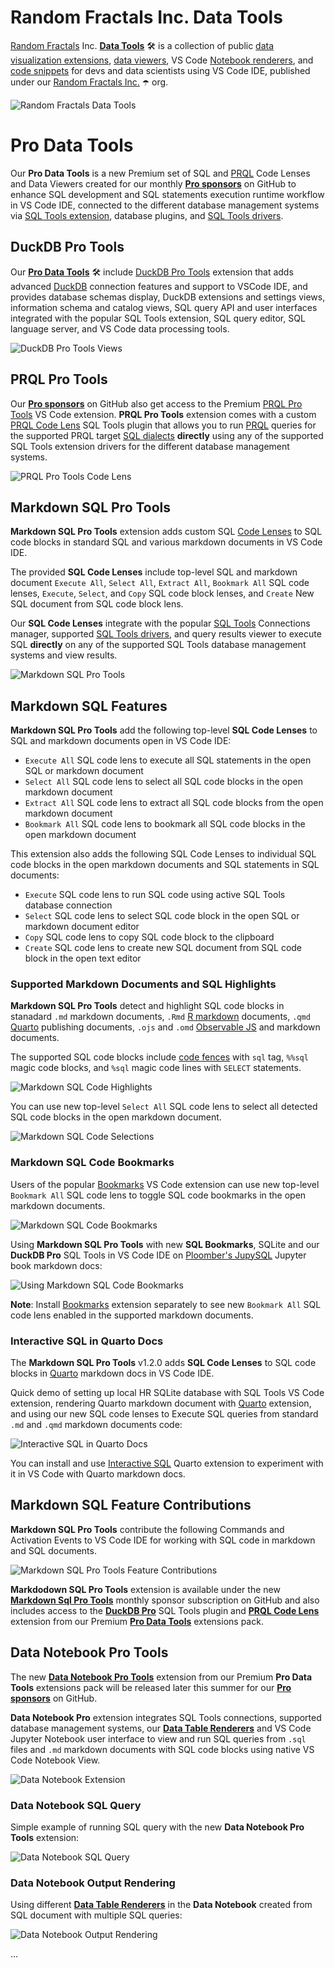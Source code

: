 # Random Fractals Inc. Data Tools

[Random Fractals](https://twitter.com/search?q=(%23RandomFractalsInc)%20(from%3ATarasNovak)&src=typed_query&f=top) Inc. [**Data Tools**](https://twitter.com/search?q=(%23DataTools)%20(from%3ATarasNovak)&src=typed_query) 🛠️ is a collection of public [data visualization extensions](https://marketplace.visualstudio.com/search?term=dataViz&target=VSCode&category=All%20categories&sortBy=Relevance), [data viewers](https://marketplace.visualstudio.com/search?term=data%20viewer&target=VSCode&category=All%20categories&sortBy=Relevance), VS Code [Notebook renderers](https://marketplace.visualstudio.com/search?term=notebook%20renderer&target=VSCode&category=All%20categories&sortBy=Relevance), and [code snippets](https://marketplace.visualstudio.com/search?term=Random%20Fractals%20code%20snippets&target=VSCode&category=All%20categories&sortBy=Relevance) for devs and data scientists using VS Code IDE, published under our [Random Fractals Inc.](https://marketplace.visualstudio.com/publishers/RandomFractalsInc) ☂️ org.

![Random Fractals Data Tools](https://github.com/RandomFractals/pro-data-tools/blob/main/docs/images/random-fractals-data-tools.png?raw=true)

# Pro Data Tools

Our **Pro Data Tools** is a new Premium set of SQL and [PRQL](https://prql-lang.org/) Code Lenses and Data Viewers created for our monthly [**Pro sponsors**](https://github.com/sponsors/RandomFractals/sponsorships?sponsor=RandomFractals&tier_id=18884) on GitHub to enhance SQL development and SQL statements execution runtime workflow in VS Code IDE, connected to the different database management systems via [SQL Tools extension](https://marketplace.visualstudio.com/items?itemName=mtxr.sqltools), database plugins, and [SQL Tools drivers](https://marketplace.visualstudio.com/search?term=tag%3Asqltools-driver&target=VSCode&category=All%20categories&sortBy=PublishedDate).

## DuckDB Pro Tools

Our [**Pro Data Tools**](https://www.linkedin.com/feed/hashtag/?keywords=prodatatools) 🛠️ include [DuckDB Pro Tools](https://www.linkedin.com/feed/hashtag/?keywords=duckdbprotools) extension that adds advanced [DuckDB](https://duckdb.org/) connection features and support to VSCode IDE, and provides database schemas display, DuckDB extensions and settings views, information schema and catalog views, SQL query API and user interfaces integrated with the popular SQL Tools extension, SQL query editor, SQL language server, and VS Code data processing tools.

![DuckDB Pro Tools Views](https://github.com/RandomFractals/pro-data-tools/blob/main/docs/images/duckdb-pro-tools-views.gif?raw=true)

## PRQL Pro Tools

Our [**Pro sponsors**](https://github.com/sponsors/RandomFractals/sponsorships?sponsor=RandomFractals&tier_id=18884) on GitHub also get access to the Premium [PRQL Pro Tools](https://www.linkedin.com/feed/hashtag/?keywords=prqlprotools) VS Code extension. **PRQL Pro Tools** extension comes with a custom [PRQL Code Lens](https://www.linkedin.com/feed/hashtag/?keywords=prqlcodelens) SQL Tools plugin that allows you to run [PRQL](https://prql-lang.org/) queries for the supported PRQL target [SQL dialects](https://prql-lang.org/book/language-features/target.html#supported-dialects) **directly** using any of the supported SQL Tools extension drivers for the different database management systems.

![PRQL Pro Tools Code Lens](https://github.com/RandomFractals/pro-data-tools/blob/main/docs/images/prql-code-lens-pro-tools.gif?raw=true)

## Markdown SQL Pro Tools

**Markdown SQL Pro Tools** extension adds custom SQL [Code Lenses](https://code.visualstudio.com/api/language-extensions/programmatic-language-features#codelens-show-actionable-context-information-within-source-code) to SQL code blocks in standard SQL and various markdown documents in VS Code IDE.

The provided **SQL Code Lenses** include top-level SQL and markdown document `Execute All`, `Select All`, `Extract All`, `Bookmark All` SQL code lenses, `Execute`, `Select`, and `Copy` SQL code block lenses, and `Create` New SQL document from SQL code block lens.

 Our **SQL Code Lenses** integrate with the popular [SQL Tools](https://vscode-sqltools.mteixeira.dev/en/home/) Connections manager, supported [SQL Tools drivers](https://marketplace.visualstudio.com/search?term=tag%3Asqltools-driver&target=VSCode&category=All%20categories&sortBy=PublishedDate), and query results viewer to execute SQL **directly** on any of the supported SQL Tools database management systems and view results.

![Markdown SQL Pro Tools](https://github.com/RandomFractals/pro-data-tools/blob/main/docs/images/markdown-sql-pro-tools-v1.1.0.gif?raw=true)

## Markdown SQL Features

**Markdown SQL Pro Tools** add the following top-level **SQL Code Lenses** to SQL and markdown documents open in VS Code IDE:

- `Execute All` SQL code lens to execute all SQL statements in the open SQL or markdown document
- `Select All` SQL code lens to select all SQL code blocks in the open markdown document
- `Extract All` SQL code lens to extract all SQL code blocks from the open markdown document
- `Bookmark All` SQL code lens to bookmark all SQL code blocks in the open markdown document

This extension also adds the following SQL Code Lenses to individual SQL code blocks in the open markdown documents and SQL statements in SQL documents:

- `Execute` SQL code lens to run SQL code using active SQL Tools database connection
- `Select` SQL code lens to select SQL code block in the open SQL or markdown document editor
- `Copy` SQL code lens to copy SQL code block to the clipboard
- `Create` SQL code lens to create new SQL document from SQL code block in the open text editor

### Supported Markdown Documents and SQL Highlights

**Markdown SQL Pro Tools** detect and highlight SQL code blocks in stanadard `.md` markdown documents, `.Rmd` [R markdown](https://rmarkdown.rstudio.com/) documents, `.qmd` [Quarto](https://quarto.org/) publishing documents, `.ojs` and `.omd` [Observable JS](https://marketplace.visualstudio.com/items?itemName=GordonSmith.observable-js) and markdown documents.

The supported SQL code blocks include [code fences](https://www.markdownguide.org/extended-syntax/#fenced-code-blocks) with `sql` tag, `%%sql` magic code blocks, and `%sql` magic code lines with `SELECT` statements.

![Markdown SQL Code Highlights](https://github.com/RandomFractals/pro-data-tools/blob/main/docs/images/markdown-sql-code-highlight.png?raw=true)

You can use new top-level `Select All` SQL code lens to select all detected SQL code blocks in the open markdown document.

![Markdown SQL Code Selections](https://github.com/RandomFractals/pro-data-tools/blob/main/docs/images/markdown-sql-selections.png?raw=true)

### Markdown SQL Code Bookmarks

Users of the popular [Bookmarks](https://marketplace.visualstudio.com/items?itemName=alefragnani.Bookmarks) VS Code extension can use new top-level `Bookmark All` SQL code lens to toggle SQL code bookmarks in the open markdown documents.

![Markdown SQL Code Bookmarks](https://github.com/RandomFractals/pro-data-tools/blob/main/docs/images/markdown-sql-bookmarks.png?raw=true)

Using **Markdown SQL Pro Tools** with new **SQL Bookmarks**, SQLite and our **DuckDB Pro** SQL Tools in VS Code IDE on [Ploomber's JupySQL](https://github.com/ploomber/jupysql/blob/master/doc/quick-start.md) Jupyter book markdown docs:

![Using Markdown SQL Code Bookmarks](https://github.com/RandomFractals/pro-data-tools/blob/main/docs/images/markdown-sql-bookmarks.gif?raw=true)

**Note**: Install [Bookmarks](https://marketplace.visualstudio.com/items?itemName=alefragnani.Bookmarks) extension separately to see new `Bookmark All` SQL code lens enabled in the supported markdown documents.

### Interactive SQL in Quarto Docs

The **Markdown SQL Pro Tools** v1.2.0 adds **SQL Code Lenses** to SQL code blocks in [Quarto](https://quarto.org/) markdown docs in VS Code IDE.

Quick demo of setting up local HR SQLite database with SQL Tools VS Code extension, rendering Quarto markdown document with [Quarto](https://marketplace.visualstudio.com/items?itemName=quarto.quarto) extension, and using our new SQL code lenses to Execute SQL queries from standard `.md` and `.qmd` markdown documents code:

![Interactive SQL in Quarto Docs](https://github.com/RandomFractals/pro-data-tools/blob/main/docs/images/markdown-sql-in-quarto.gif?raw=true)

You can install and use [Interactive SQL](https://github.com/shafayetShafee/interactive-sql) Quarto extension to experiment with it in VS Code with Quarto markdown docs.

## Markdown SQL Feature Contributions

**Markdown SQL Pro Tools** contribute the following Commands and Activation Events to VS Code IDE for working with SQL code in markdown and SQL documents.

![Markdown SQL Pro Tools Feature Contributions](https://github.com/RandomFractals/pro-data-tools/blob/main/docs/images/markdown-sql-pro-tools-contributions.png?raw=true)

**Markdodown SQL Pro Tools** extension is available under the new [**Markdown Sql Pro Tools**](https://github.com/sponsors/RandomFractals/sponsorships?sponsor=RandomFractals&tier_id=295482) monthly sponsor subscription on GitHub and also includes access to the [**DuckDB Pro**](https://randomfractals.github.io/pro-data-tools/#duckdb-pro-tools) SQL Tools plugin and [**PRQL Code Lens**](https://randomfractals.github.io/pro-data-tools/#prql-pro-tools) extension from our Premium [**Pro Data Tools**](https://randomfractals.github.io/pro-data-tools/#pro-data-tools) extensions pack.

## Data Notebook Pro Tools

The new [**Data Notebook Pro Tools**](https://twitter.com/search?q=(%23DataNotebooks)%20(from%3ATarasNovak)&src=typed_query) extension from our Premium **Pro Data Tools** extensions pack will be released later this summer for our [**Pro sponsors**](https://github.com/sponsors/RandomFractals) on GitHub.

**Data Notebook Pro** extension integrates SQL Tools connections, supported database management systems, our [**Data Table Renderers**](https://marketplace.visualstudio.com/items?itemName=RandomFractalsInc.vscode-data-table) and VS Code Jupyter Notebook user interface to view and run SQL queries from `.sql` files and `.md` markdown documents with SQL code blocks using native VS Code Notebook View.

![Data Notebook Extension](https://github.com/RandomFractals/pro-data-tools/blob/main/docs/images/data-notebook-extension.png?raw=true)

### Data Notebook SQL Query

Simple example of running SQL query with the new **Data Notebook Pro Tools** extension:

![Data Notebook SQL Query](https://github.com/RandomFractals/pro-data-tools/blob/main/docs/images/data-notebook-sql-query.gif?raw=true)

### Data Notebook Output Rendering

Using different [**Data Table Renderers**](https://marketplace.visualstudio.com/items?itemName=RandomFractalsInc.vscode-data-table) in the **Data Notebook** created from SQL document with multiple SQL queries:

![Data Notebook Output Rendering](https://github.com/RandomFractals/pro-data-tools/blob/main/docs/images/data-notebook-output-rendering.gif?raw=true)

...

